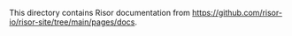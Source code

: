 This directory contains Risor documentation from https://github.com/risor-io/risor-site/tree/main/pages/docs.

